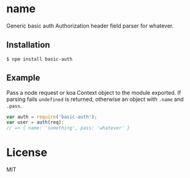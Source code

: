 
# name

  Generic basic auth Authorization header field parser for whatever.

## Installation

```
$ npm install basic-auth
```

## Example

  Pass a node request or koa Context object to the module exported. If
  parsing fails `undefined` is returned, otherwise an object with
  `.name` and `.pass`.

```js
var auth = require('basic-auth');
var user = auth(req);
// => { name: 'something', pass: 'whatever' }

```

# License

  MIT